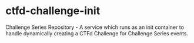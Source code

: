# ctfd-challenge-init
Challenge Series Repository - A service which runs as an init container to handle dynamically creating a CTFd Challenge for Challenge Series events.
